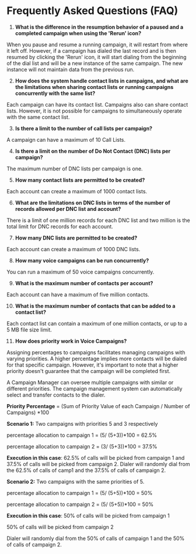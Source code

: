 # Frequently Asked Questions (FAQ)

1. **What is the difference in the resumption behavior of a paused and a completed campaign when using the 'Rerun' icon?**

When you pause and resume a running campaign, it will restart from where it left off. However, if a campaign has dialed the last record and is then resumed by clicking the 'Rerun' icon, it will start dialing from the beginning of the dial list and will be a new instance of the same campaign. The new instance will not maintain data from the previous run.

2. **How does the system handle contact lists in campaigns, and what are the limitations when sharing contact lists or running campaigns concurrently with the same list?**

Each campaign can have its contact list. Campaigns also can share contact lists. However, it is not possible for campaigns to simultaneously operate with the same contact list.

3. **Is there a limit to the number of call lists per campaign?**

A campaign can have a maximum of 10 Call Lists.

4. **Is there a limit on the number of Do Not Contact (DNC)  lists per campaign?**

The maximum number of DNC lists per campaign is one.

5. **How many contact lists are permitted to be created?**

Each account can create a maximum of 1000 contact lists.

6. **What are the limitations on DNC lists in terms of the number of records allowed per DNC list and account?**

There is a limit of one million records for each DNC list and two million is the total limit for DNC records for each account.

7. **How many DNC lists are permitted to be created?**

Each account can create a maximum of 1000 DNC lists.

8. **How many voice campaigns can be run concurrently?**

You can run a maximum of 50 voice campaigns concurrently.

9. **What is the maximum number of contacts per account?**

Each account can have a maximum of five million contacts.

10. **What is the maximum number of contacts that can be added to a contact list?**

Each contact list can contain a maximum of one million contacts, or up to a 5 MB file size limit.

11. **How does priority work in Voice Campaigns?**

Assigning percentages to campaigns facilitates managing campaigns with varying priorities. A higher percentage implies more contacts will be dialed for that specific campaign. However, it's important to note that a higher priority doesn't guarantee that the campaign will be completed first.

A Campaign Manager can oversee multiple campaigns with similar or different priorities. The campaign management system can automatically select and transfer contacts to the dialer.

**Priority Percentage** = (Sum of Priority Value of each Campaign / Number of Campaigns) *100

**Scenario 1:** Two campaigns with priorities 5 and 3 respectively

percentage allocation to campaign 1 = (5/ (5+3))*100 = 62.5%

percentage allocation to campaign 2 = (3/ (5+3))*100 = 37.5%

**Execution in this case**: 62.5% of calls will be picked from campaign 1 and 37.5% of calls will be picked from campaign 2.
Dialer will randomly dial from the 62.5% of calls of camp1 and the 37.5% of calls of campaign 2.

**Scenario 2:** Two campaigns with the same priorities of 5.

percentage allocation to campaign 1 = (5/ (5+5))*100 = 50%

percentage allocation to campaign 2 = (5/ (5+5))*100 = 50%

**Execution in this case**: 50% of calls will be picked from campaign 1

50% of calls will be picked from campaign 2

Dialer will randomly dial from the 50% of calls of campaign 1 and the 50% of calls of campaign 2.
